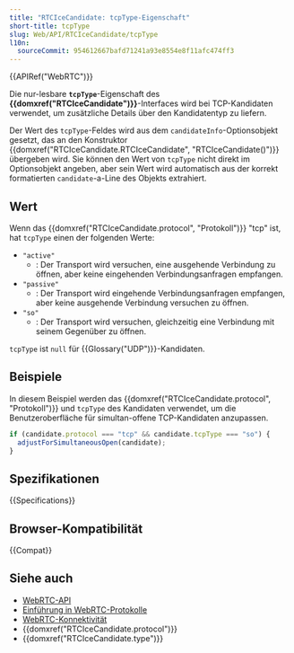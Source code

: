 ```yaml
---
title: "RTCIceCandidate: tcpType-Eigenschaft"
short-title: tcpType
slug: Web/API/RTCIceCandidate/tcpType
l10n:
  sourceCommit: 954612667bafd71241a93e8554e8f11afc474ff3
---
```


{{APIRef("WebRTC")}}

Die nur-lesbare **`tcpType`**-Eigenschaft des **{{domxref("RTCIceCandidate")}}**-Interfaces wird bei TCP-Kandidaten verwendet, um zusätzliche Details über den Kandidatentyp zu liefern.

Der Wert des `tcpType`-Feldes wird aus dem `candidateInfo`-Optionsobjekt gesetzt, das an den Konstruktor {{domxref("RTCIceCandidate.RTCIceCandidate", "RTCIceCandidate()")}} übergeben wird. Sie können den Wert von `tcpType` nicht direkt im Optionsobjekt angeben, aber sein Wert wird automatisch aus der korrekt formatierten `candidate`-a-Line des Objekts extrahiert.

## Wert

Wenn das {{domxref("RTCIceCandidate.protocol", "Protokoll")}} "tcp" ist, hat `tcpType` einen der folgenden Werte:

- `"active"`
  - : Der Transport wird versuchen, eine ausgehende Verbindung zu öffnen, aber keine eingehenden Verbindungsanfragen empfangen.
- `"passive"`
  - : Der Transport wird eingehende Verbindungsanfragen empfangen, aber keine ausgehende Verbindung versuchen zu öffnen.
- `"so"`
  - : Der Transport wird versuchen, gleichzeitig eine Verbindung mit seinem Gegenüber zu öffnen.

`tcpType` ist `null` für {{Glossary("UDP")}}-Kandidaten.

## Beispiele

In diesem Beispiel werden das {{domxref("RTCIceCandidate.protocol", "Protokoll")}} und `tcpType` des Kandidaten verwendet, um die Benutzeroberfläche für simultan-offene TCP-Kandidaten anzupassen.

```js
if (candidate.protocol === "tcp" && candidate.tcpType === "so") {
  adjustForSimultaneousOpen(candidate);
}
```

## Spezifikationen

{{Specifications}}

## Browser-Kompatibilität

{{Compat}}

## Siehe auch

- [WebRTC-API](/de/docs/Web/API/WebRTC_API)
- [Einführung in WebRTC-Protokolle](/de/docs/Web/API/WebRTC_API/Protocols)
- [WebRTC-Konnektivität](/de/docs/Web/API/WebRTC_API/Connectivity)
- {{domxref("RTCIceCandidate.protocol")}}
- {{domxref("RTCIceCandidate.type")}}
